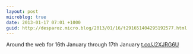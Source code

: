 ```yaml
---
layout: post
microblog: true
date: 2013-01-17 07:01 +1000
guid: http://desparoz.micro.blog/2013/01/16/t291651404295192577.html
---
```

Around the web for 16th January through 17th January [t.co/J2XJRG6U](http://t.co/J2XJRG6U)
